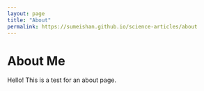 ```yaml
---
layout: page
title: "About"
permalink: https://sumeishan.github.io/science-articles/about
---
```


# About Me 

Hello! This is a test for an about page.
